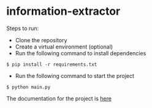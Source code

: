 # information-extractor

Steps to run:

- Clone the repository
- Create a virtual environment (optional)
- Run the following command to install dependencies
```
$ pip install -r requirements.txt
```
- Run the following command to start the project
```
$ python main.py
```

The documentation for the project is [here](https://docs.google.com/document/d/1FsZO7eXeizrKbgU_17slB0zTihHpDAH5Lty6T9pU-Hc/edit?usp=sharing)
